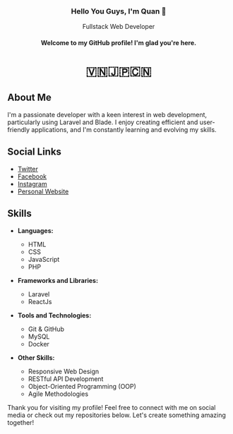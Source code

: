 <div align="center">

<h3>Hello You Guys, I'm Quan 👋</h3>
<span>Fullstack Web Developer</span>
<h4>Welcome to my GitHub profile! I'm glad you're here.</h4>
<h1>🇻🇳🇯🇵🇨🇳</h3>
</div>



## About Me

I'm a passionate developer with a keen interest in web development, particularly using Laravel and Blade. I enjoy creating efficient and user-friendly applications, and I'm constantly learning and evolving my skills.

## Social Links

- [Twitter](https://x.com/quandh02)
- [Facebook](https://www.facebook.com/quandh.02)
- [Instagram](https://www.instagram.com/quandh.02)
- [Personal Website](https://yourwebsite.com)

## Skills

- **Languages:** 
  - HTML
  - CSS
  - JavaScript
  - PHP

- **Frameworks and Libraries:**
  - Laravel
  - ReactJs

- **Tools and Technologies:**
  - Git & GitHub
  - MySQL
  - Docker

- **Other Skills:**
  - Responsive Web Design
  - RESTful API Development
  - Object-Oriented Programming (OOP)
  - Agile Methodologies

Thank you for visiting my profile! Feel free to connect with me on social media or check out my repositories below. Let's create something amazing together!
